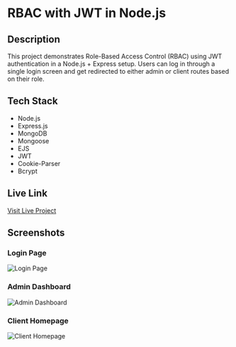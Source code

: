 # RBAC with JWT in Node.js

## Description
This project demonstrates Role-Based Access Control (RBAC) using JWT authentication in a Node.js + Express setup. Users can log in through a single login screen and get redirected to either admin or client routes based on their role.

## Tech Stack
- Node.js
- Express.js
- MongoDB
- Mongoose
- EJS
- JWT
- Cookie-Parser
- Bcrypt

## Live Link
[Visit Live Project](https://your-live-link-here.com)

## Screenshots

### Login Page
![Login Page](screenshots/login.png)

### Admin Dashboard
![Admin Dashboard](screenshots/admin.png)

### Client Homepage
![Client Homepage](screenshots/client.png)
